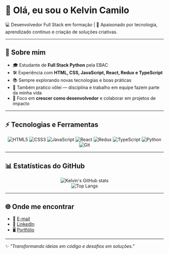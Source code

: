 # 👋 Olá, eu sou o Kelvin Camilo  

💻 Desenvolvedor Full Stack em formação | 🚀 Apaixonado por tecnologia, aprendizado contínuo e criação de soluções criativas.  

---

## 🌟 Sobre mim  
- 🎓 Estudante de **Full Stack Python** pela EBAC  
- 🛠️ Experiência com **HTML, CSS, JavaScript, React, Redux e TypeScript**  
- 📚 Sempre explorando novas tecnologias e boas práticas  
- 🏐 Também pratico vôlei — disciplina e trabalho em equipe fazem parte da minha vida  
- 🎯 Foco em **crescer como desenvolvedor** e colaborar em projetos de impacto  

---

## ⚡ Tecnologias e Ferramentas  
<div align="center">
  
![HTML5](https://img.shields.io/badge/-HTML5-E34F26?style=flat&logo=html5&logoColor=white)
![CSS3](https://img.shields.io/badge/-CSS3-1572B6?style=flat&logo=css3&logoColor=white)
![JavaScript](https://img.shields.io/badge/-JavaScript-F7DF1E?style=flat&logo=javascript&logoColor=black)
![React](https://img.shields.io/badge/-React-61DAFB?style=flat&logo=react&logoColor=black)
![Redux](https://img.shields.io/badge/-Redux-764ABC?style=flat&logo=redux&logoColor=white)
![TypeScript](https://img.shields.io/badge/-TypeScript-3178C6?style=flat&logo=typescript&logoColor=white)
![Python](https://img.shields.io/badge/-Python-3776AB?style=flat&logo=python&logoColor=white)
![Git](https://img.shields.io/badge/-Git-F05032?style=flat&logo=git&logoColor=white)

</div>

---

## 📊 Estatísticas do GitHub  
<div align="center">

![Kelvin's GitHub stats](https://github-readme-stats.vercel.app/api?username=kellzero&show_icons=true&theme=tokyonight)  
![Top Langs](https://github-readme-stats.vercel.app/api/top-langs/?username=kellzero&layout=compact&theme=tokyonight)

</div>

---

## 🌐 Onde me encontrar  
- 📩 [E-mail](mailto:seuemail@email.com)  
- 💼 [LinkedIn](https://www.linkedin.com/in/seuusuario/)  
- 🖥️ [Portfólio](https://seuportfolio.com/)  

---

✨ _"Transformando ideias em código e desafios em soluções."_  
